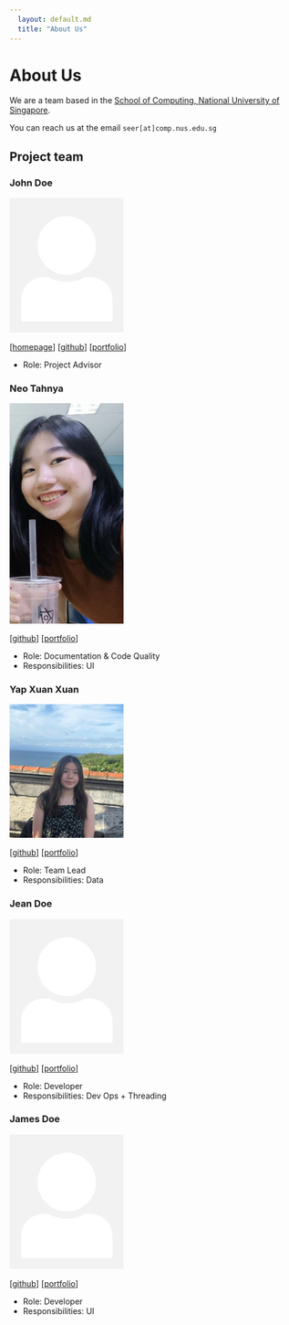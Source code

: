 ```yaml
---
  layout: default.md
  title: "About Us"
---
```


# About Us

We are a team based in the [School of Computing, National University of Singapore](http://www.comp.nus.edu.sg).

You can reach us at the email `seer[at]comp.nus.edu.sg`

## Project team

### John Doe

<img src="images/johndoe.png" width="200px">

[[homepage](http://www.comp.nus.edu.sg/~damithch)]
[[github](https://github.com/johndoe)]
[[portfolio](team/johndoe.md)]

* Role: Project Advisor

### Neo Tahnya

<img src="images/tahnya.png" width="200px">

[[github](http://github.com/tahnya)]
[[portfolio](team/johndoe.md)]

* Role: Documentation & Code Quality
* Responsibilities: UI

### Yap Xuan Xuan

<img src="images/yapxuanxuan.png" width="200px">

[[github](http://github.com/yapxuanxuan)] [[portfolio](team/johndoe.md)]

* Role: Team Lead
* Responsibilities: Data

### Jean Doe

<img src="images/johndoe.png" width="200px">

[[github](http://github.com/johndoe)]
[[portfolio](team/johndoe.md)]

* Role: Developer
* Responsibilities: Dev Ops + Threading

### James Doe

<img src="images/johndoe.png" width="200px">

[[github](http://github.com/johndoe)]
[[portfolio](team/johndoe.md)]

* Role: Developer
* Responsibilities: UI
